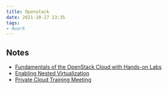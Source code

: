 ```yaml
---
title: Openstack
date: 2021-10-27 13:35
tags:
- #work
---
```


## Notes

* [Fundamentals of the OpenStack Cloud with Hands-on Labs](20211027133557-fundamentals-of-the-openstack-cloud-with-hands-on-labs.md)
* [Enabling Nested Virtualization](20211119073456-enabling-nested-virtualization.md)
* [Private Cloud Training Meeting](20211215101245-private-cloud-training-meeting.md)
